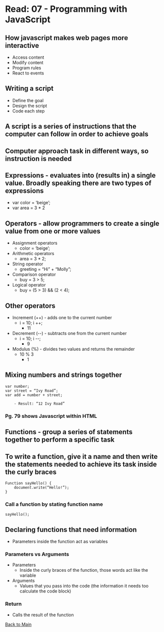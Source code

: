 # Read: 07 - Programming with JavaScript

## How javascript makes web pages more interactive

- Access content
- Modify content
- Program rules
- React to events

## Writing a script

- Define the goal
- Design the script
- Code each step

## A script is a series of instructions that the computer can follow in order to achieve goals

## Computer approach task in different ways, so instruction is needed

## Expressions - evaluates into (results in) a single value. Broadly speaking there are two types of expressions

- var color = ‘beige’;
- var area = 3 * 2

## Operators - allow programmers to create a single value from one or more values

- Assignment operators
    - color = ‘beige’;
- Arithmetic operators
    - area = 3 * 2;
- String operator
    - greeting = “Hi” + “Molly”;
- Comparison operator
    - buy = 3 > 5;
- Logical operator
    - buy = (5 > 3) && (2 < 4);

## Other operators

- Increment (++) - adds one to the current number
    - i = 10; i ++;
        - 11
- Decrement (--) - subtracts one from the current number
    - i = 10; i --;
        - 9
- Modulus (%) - divides two values and returns the remainder
    - 10 % 3
        - 1

## Mixing numbers and strings together
    var number;
    var street = “Ivy Road”;
    var add = number + street;

        - Result: “12 Ivy Road”

### Pg. 79 shows Javascript within HTML

## Functions - group a series of statements together to perform a specific task

## To write a function, give it a name and then write the statements needed to achieve its task inside the curly braces

    Function sayHello() {
	    document.write(“Hello!”);
    }

### Call a function by stating function name

    sayHello();

## Declaring functions that need information

- Parameters inside the function act as variables

### Parameters vs Arguments

- Parameters
    - Inside the curly braces of the function, those words act like the variable
- Arguments
    - Values that you pass into the code (the information it needs too calculate the code block)
### Return 

- Calls the result of the function

[Back to Main](README.md)